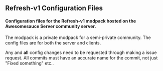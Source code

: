 ## Refresh-v1 Configuration Files
#### Configuration files for the Refresh-v1 modpack hosted on the Awesomesauce Server community server.

The modpack is a private modpack for a semi-private community. The config files are for both the server and clients.

Any and **all** config changes need to be requested through making a issue request. All commits must have an accurate name for the commit, not just "Fixed something" etc..

